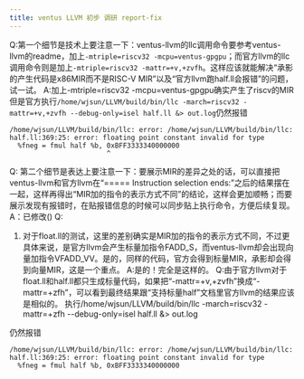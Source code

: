 ```yaml
---
title: ventus LLVM 初步 调研 report-fix
---
```

Q:第一个细节是技术上要注意一下：ventus-llvm的llc调用命令要参考ventus-llvm的readme，加上`-mtriple=riscv32 -mcpu=ventus-gpgpu`；而官方llvm的llc调用命令则是加上`-mtriple=riscv32 -mattr=+v,+zvfh`。这样应该就能解决“承影的产生代码是x86MIR而不是RISC-V MIR”以及“官方llvm跑half.ll会报错”的问题，试一试。
A:加上-mtriple=riscv32 -mcpu=ventus-gpgpu确实产生了riscv的MIR 但是官方执行`/home/wjsun/LLVM/build/bin/llc -march=riscv32 -mattr=+v,+zvfh --debug-only=isel half.ll &> out.log`仍然报错
```
/home/wjsun/LLVM/build/bin/llc: error: /home/wjsun/LLVM/build/bin/llc: half.ll:369:25: error: floating point constant invalid for type
  %fneg = fmul half %b, 0xBFF3333340000000
                        ^

```
Q:
第二个细节是表达上要注意一下：要展示MIR的差异之处的话，可以直接把ventus-llvm和官方llvm在“===== Instruction selection ends:”之后的结果摆在一起，这样再得出“MIR加的指令的表示方式不同”的结论，这样会更加顺畅；而要展示发现有报错时，在贴报错信息的时候可以同步贴上执行命令，方便后续复现。
A：已修改()
Q:
1. 对于float.ll的测试，这里的差别确实是MIR加的指令的表示方式不同，不过更具体来说，是官方llvm会产生标量加指令FADD_S，而ventus-llvm却会出现向量加指令VFADD_VV。是的，同样的代码，官方会得到标量MIR，承影却会得到向量MIR，这是一个重点。
A:是的！完全是这样的。
Q:由于官方llvm对于float.ll和half.ll都只生成标量代码，如果把“-mattr=+v,+zvfh”换成“-mattr=+zfh”，可以看到最终结果跟“支持标量half”文档里官方llvm的结果应该是相似的。
执行/home/wjsun/LLVM/build/bin/llc -march=riscv32 -mattr=+zfh --debug-only=isel half.ll &> out.log

仍然报错
```
/home/wjsun/LLVM/build/bin/llc: error: /home/wjsun/LLVM/build/bin/llc: half.ll:369:25: error: floating point constant invalid for type
  %fneg = fmul half %b, 0xBFF3333340000000
```